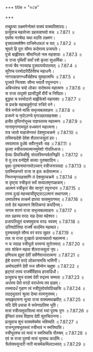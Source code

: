 +++
title = "०८७"

+++


  
तच्छ्रुत्वा लक्ष्मणेनोक्तं वाक्यं वाक्यविशारदः।  
प्रत्युवाच महातेजाः प्रहसन्राघवो वचः ॥ 7.87.1 ॥   
एवमेव नरश्रेष्ठ यथा वदसि लक्ष्मण।  
वृत्रघातमशेषेण वाजिमेधफलं च यत् ॥ 7.87.2 ॥   
श्रूयते हि पुरा सौम्य कर्दमस्य प्रजापतेः।  
पुत्रो बाह्लीश्वरः श्रीमानिलो नाम महाशयाः ॥ 7.87.3 ॥   
स राजा पृथिवीं सर्वां वशे कृत्वा सुधार्मिकः।  
राज्यं चैव नरव्याघ्र पुत्रवत्पर्यपालयत् ॥ 7.87.4 ॥   
सुरैश्च परमोदारैर्दैतेयैश्च महाधनैः।  
नागराक्षसगन्धर्वैर्यक्षैश्च सुमहात्मभिः ॥ 7.87.5 ॥   
पूज्यते नित्यशः सौम्य भयार्तै रघुनन्दन।  
अबिभ्यंश्च त्रयो लोकाः सरोषस्य महात्मनः ॥ 7.87.6 ॥   
स राजा तादृशो ह्यासीद्धर्मे वीर्ये च निष्ठितः।  
बुद्ध्या च परमोदारो बाह्लीकेशो महायशाः ॥ 7.87.7 ॥   
स प्रचक्रे महाबाहुर्मृगयां रुचिरे वने।  
चैत्रे मनोरमे मासि सभृत्यबलवाहनः ॥ 7.87.8 ॥   
प्रजघ्ने च नृपोऽरण्ये मृगाञ्छतसहस्रशः।  
हत्वैव तृप्तिर्नाभूच्च राज्ञस्तस्य महात्मनः ॥ 7.87.9 ॥   
नानामृगाणामयुतं वध्यमानं महात्मना।  
यत्र जातो माहासेनस्तं देशमुपचक्रमे ॥ 7.87.10 ॥   
तस्मिन्प्रदेशे देवेश शैलराजसुतां हरः।  
रमयामास दुर्धर्षः सर्वैरनुचरैः सह ॥ 7.87.11 ॥   
कृत्वा स्त्रीरूपमात्मानमुमेशो गोपतिध्वजः।  
देव्याः प्रियचिकीर्षुः संस्तस्मिन्पर्वतनिर्झरे ॥ 7.87.12 ॥   
ये तु तत्र वनोद्देशे सत्त्वाः पुरुषवादिनः।  
वृक्षाः पुरुषनामानस्तेऽभवन् स्त्रीजनास्तदा ॥ 7.87.13 ॥   
एतस्मिन्नन्तरे राजा स इलः कर्दमात्मजः।  
निघ्नन्मृगसहस्राणि तं देशमुपचक्रमे ॥ 7.87.14 ॥   
स दृष्ट्वा स्त्रीकृतं सर्वं सव्यालमृगपक्षकम्।  
आत्मनं स्त्रीकृतं चैव सानुगं रघुनन्दन ॥ 7.87.15 ॥   
तस्य दुःखं महच्चासीद्दृष्ट्वाऽऽत्मानं तथागतम्।  
उमापतेश्च तत्कर्म ज्ञात्वा त्रासमुपागमत् ॥ 7.87.16 ॥   
ततो देवं महात्मानं शितिकण्ठं कपर्दिनम्।  
जगाम शरणं राजा सभृत्यबलवाहनः ॥ 7.87.17 ॥   
ततः प्रहस्य वरदः सह देव्या महेश्वरः।  
प्रजापतिसुतं वाक्यमुवाच वरदः स्वयम् ॥ 7.87.18 ॥   
उत्तिष्ठोत्तिष्ठ राजर्षे कार्दमेय महाबल।  
पुरुषत्वमृते सौम्य वरं वरय सुव्रत ॥ 7.87.19 ॥   
ततः स राजा दुःखार्तः प्रत्याख्यातो महात्मना।  
न च जग्राह स्त्रीभूतो वरमन्यं सुरोत्तमात् ॥ 7.87.20 ॥   
ततः शोकेन महता शैलराजसुतां नृपः।  
प्रणिपत्य ह्युमां देवीं सर्वेणैवान्तरात्मना ॥ 7.87.21 ॥   
ईशे वराणां वरदे लोकानामसि भामिनी।  
अमोघदर्शने देवी भज सौम्येन चक्षुषा ॥ 7.87.22 ॥   
हृद्गतं तस्य राजर्षेर्विज्ञाय हरसन्निधौ।  
प्रत्युवाच शुभं वाक्यं देवी रुद्रस्य सम्मता ॥ 7.87.23 ॥   
अर्धस्य देवो वरदो वरार्धस्य तव ह्यहम्।  
तस्मादर्धं गृहाण त्वं स्त्रीपुंसोर्यावदिच्छसि ॥ 7.87.24 ॥   
तदद्भुततरं श्रुत्वा देव्या वरमनुत्तमम्।  
सम्प्रहृष्टमना भूत्वा राजा वाक्यमथाब्रवीत् ॥ 7.87.25 ॥   
यदि देवि प्रसन्ना मे रूपेणाप्रतिमा भुवि।  
मासं स्त्रीत्वमुपासित्वा मासं स्यां पुरुषः पुनः ॥ 7.87.26 ॥   
ईप्सितं तस्य विज्ञाय देवी सुरुचिरानना।  
प्रत्युवाच शुभं वाक्यमेवमेव भविष्यति ॥ 7.87.27 ॥   
राजन्पुरुषभूतस्त्वं स्त्रीभावं न स्मरिष्यसि।  
स्त्रीभूतश्च परं मासं न स्मरिष्यसि पौरुषम् ॥ 7.87.28 ॥   
एवं स राजा पुरुषो मासं भूत्वाथ कार्दमिः।  
त्रैलोक्यसुन्दरी नारी मासमेकमिलाऽभवत् ॥ 7.87.29 ॥   
